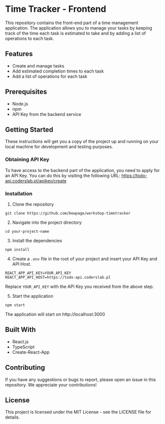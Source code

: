 # Time Tracker - Frontend

This repository contains the front-end part of a time management application. 
The application allows you to manage your tasks by keeping track of the time each task is estimated to take and by adding a list of operations to each task.

## Features

- Create and manage tasks
- Add estimated completion times to each task
- Add a list of operations for each task

## Prerequisites

- Node.js
- npm
- API Key from the backend service

## Getting Started

These instructions will get you a copy of the project up and running on your local machine for development and testing purposes.

### Obtaining API Key

To have access to the backend part of the application, you need to apply for an API Key. You can do this by visiting the following URL: https://todo-api.coderslab.pl/apikey/create

### Installation

1. Clone the repository
```
git clone https://github.com/bewpage/workshop-timetracker
```
2. Navigate into the project directory
```
cd your-project-name
```
3. Install the dependencies
```
npm install
```
4. Create a `.env` file in the root of your project and insert your API Key and API Host.
```
REACT_APP_API_KEY=YOUR_API_KEY
REACT_APP_API_HOST=https://todo-api.coderslab.pl
```
Replace `YOUR_API_KEY` with the API Key you received from the above step.

5. Start the application
```
npm start
```
The application will start on http://localhost:3000

## Built With

- React.js
- TypeScript
- Create-React-App

## Contributing

If you have any suggestions or bugs to report, please open an issue in this repository. We appreciate your contributions!

## License

This project is licensed under the MIT License - see the LICENSE file for details.
